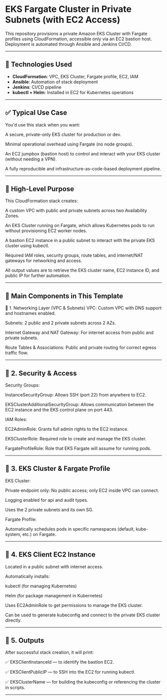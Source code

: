 # EKS Fargate Cluster in Private Subnets (with EC2 Access)

This repository provisions a private Amazon EKS Cluster with Fargate profiles using CloudFormation, accessible only via an EC2 bastion host. Deployment is automated through Ansible and Jenkins CI/CD.

---

## 🔧 Technologies Used

- **CloudFormation**: VPC, EKS Cluster, Fargate profile, EC2, IAM
- **Ansible**: Automation of stack deployment
- **Jenkins**: CI/CD pipeline
- **kubectl + Helm**: Installed in EC2 for Kubernetes operations

---

## ✅ Typical Use Case
You'd use this stack when you want:

A secure, private-only EKS cluster for production or dev.

Minimal operational overhead using Fargate (no node groups).

An EC2 jumpbox (bastion host) to control and interact with your EKS cluster (without needing a VPN).

A fully reproducible and infrastructure-as-code-based deployment pipeline.

---

## 📘 High-Level Purpose
This CloudFormation stack creates:

A custom VPC with public and private subnets across two Availability Zones.

An EKS Cluster running on Fargate, which allows Kubernetes pods to run without provisioning EC2 worker nodes.

A bastion EC2 instance in a public subnet to interact with the private EKS cluster using kubectl.

Required IAM roles, security groups, route tables, and internet/NAT gateways for networking and access.

All output values are to retrieve the EKS cluster name, EC2 instance ID, and public IP for further automation.

---

## 🧱 Main Components in This Template
🔹 1. Networking Layer (VPC & Subnets)
VPC: Custom VPC with DNS support and hostnames enabled.

Subnets: 2 public and 2 private subnets across 2 AZs.

Internet Gateway and NAT Gateway: For internet access from public and private subnets.

Route Tables & Associations: Public and private routing for correct egress traffic flow.

---

## 🔹 2. Security & Access
Security Groups:

InstanceSecurityGroup: Allows SSH (port 22) from anywhere to EC2.

EKSClusterAdditionalSecurityGroup: Allows communication between the EC2 instance and the EKS control plane on port 443.

IAM Roles:

EC2AdminRole: Grants full admin rights to the EC2 instance.

EKSClusterRole: Required role to create and manage the EKS cluster.

FargateProfileRole: Role that EKS Fargate will assume for running pods.

---

## 🔹 3. EKS Cluster & Fargate Profile
EKS Cluster:

Private endpoint only: No public access; only EC2 inside VPC can connect.

Logging enabled for api and audit types.

Uses the 2 private subnets and its own SG.

Fargate Profile:

Automatically schedules pods in specific namespaces (default, kube-system, etc.) on Fargate.

---

## 🔹 4. EKS Client EC2 Instance
Located in a public subnet with internet access.

Automatically installs:

kubectl (for managing Kubernetes)

Helm (for package management in Kubernetes)

Uses EC2AdminRole to get permissions to manage the EKS cluster.

Can be used to generate kubeconfig and connect to the private EKS cluster directly.

---

## 🔹 5. Outputs
After successful stack creation, it will print:

✅ EKSClientInstanceId — to identify the bastion EC2.

✅ EKSClientPublicIP — to SSH into the EC2 for running kubectl.

✅ EKSClusterName — for building the kubeconfig or referencing the cluster in scripts.

---
